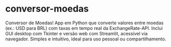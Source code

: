 # conversor-moedas
Conversor de Moedas! App em Python que converte valores entre moedas (ex.: USD para BRL) com taxas em tempo real da ExchangeRate-API. Inclui GUI desktop com Tkinter e versão web com Streamlit, acessível via navegador. Simples e intuitivo, ideal para uso pessoal ou compartilhamento.
